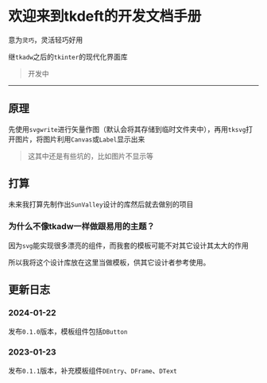 # 欢迎来到tkdeft的开发文档手册

意为`灵巧`，灵活轻巧好用

继`tkadw`之后的`tkinter`的现代化界面库

> 开发中

---

## 原理
先使用`svgwrite`进行矢量作图（默认会将其存储到临时文件夹中），再用`tksvg`打开图片，将图片利用`Canvas`或`Label`显示出来

> 这其中还是有些坑的，比如图片不显示等


## 打算
未来我打算先制作出`SunValley`设计的库然后就去做别的项目

### 为什么不像tkadw一样做跟易用的主题？
因为`svg`能实现很多漂亮的组件，而我套的模板可能不对其它设计其太大的作用

所以我将这个设计库放在这里当做模板，供其它设计者参考使用。

## 更新日志
### 2024-01-22
发布`0.1.0`版本，模板组件包括`DButton`

### 2023-01-23
发布`0.1.1`版本，补充模板组件`DEntry`、`DFrame`、`DText`